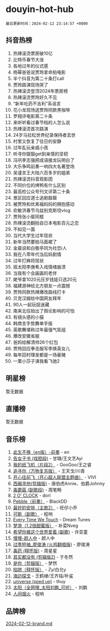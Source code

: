 # douyin-hot-hub

`最后更新时间：2024-02-12 23:14:57 +0800`

## 抖音热榜

1. 热辣滚烫票房破10亿
1. 比特币春节大涨
1. 各地过年的仪式感
1. 杨幂爸爸说贾玲拿命拍电影
1. 半个抖音为第二十条打call
1. 贾玲路演现场哭了
1. 热辣滚烫登顶2024年票房榜
1. 热辣滚烫贾玲好久不见
1. “新年吃药不吉利”系谣言
1. 花小龙现场送贾玲同款黑咖啡
1. 罗翔评电影第二十条
1. 来听听看过春节档的人怎么说
1. 热辣滚烫首次路演
1. 24岁马拉松世界纪录保持者去世
1. 村里又恢复了往日的安静
1. 过年乱玩亲戚小孩
1. 听寻你狠狠get到亲情的坚韧
1. 冯巩李志强把成语接龙玩明白了
1. 大乐争鸣前奏一响四大名著登场
1. 吴谨言王大陆六百多岁的姐弟
1. 热辣滚烫抖音观影团
1. 不同价位的烤鸭有什么区别
1. 最高检公众号刊文评第二十条
1. 景区回应道士追剧敲磬
1. 被贾玲和优素福妈妈的拥抱感动
1. 俞敏洪春节乌兹别克斯坦vlog
1. 贾玲张小斐同框
1. 热辣滚烫翻拍自日本电影百元之恋
1. 不如见一面
1. 当代大学生过年现状
1. 新年当然要拍马面裙了
1. 金晨说和白敬亭同为社恐i人
1. 我在八零年代当后妈剧情
1. 过年打麻将现状
1. 摇太阳李庚希入戏情绪崩溃
1. 当我有个会画画的老伴
1. 姥爷拿1020元压岁钱娃只选20元
1. 福建游神给北方朋友一点震撼
1. 贾玲同款热辣爆改路线打卡
1. 贝克汉姆给中国网友拜年
1. 90人一起玩捉迷藏
1. 南来北往拍出了舆论影响的可怕
1. 有镜头感的小猫
1. 韩商言手势舞单手版
1. 英歌舞堪称过年最强气氛组
1. 爆改安徽省服
1. 爸妈给解清帅26个红包
1. 贾玲回应拳击服写李焕英女儿
1. 每年回村理发都是一场豪赌
1. 一栗小莎子演我看飞驰2

## 明星榜

暂无数据

## 直播榜

暂无数据

## 音乐榜

1. [此生不换（en版）-前奏](https://sf5-hl-cdn-tos.douyinstatic.com/obj/tos-cn-ve-2774/oMDvUGwhKrKYDEqXiMYEwxZqBWIJFA92CiLAO) - en
1. [告女子书 (戏腔段)](https://sf5-hl-cdn-tos.douyinstatic.com/obj/tos-cn-ve-2774/osCCzFxWgstBDi92ZfBB4ht7gQENBmQMAl0eI6) - 甘璐/王文艺Ayi
1. [我的纸飞机（片段2）](https://sf5-hl-cdn-tos.douyinstatic.com/obj/tos-cn-ve-2774/oM2ZrKcg2CD5AeRB2gkeXOFB1IxAGJdZPazYHf) - GooGoo/王之睿
1. [追寻你（万物复苏版）](https://sf5-hl-cdn-tos.douyinstatic.com/obj/tos-cn-ve-2774/oYeAZJsbjIDit9APmBg8u6uDUQnHmoCf3gbo74) - 王天戈/川青
1. [开心往前飞（开心超人联盟主题曲）](https://sf6-cdn-tos.douyinstatic.com/obj/tos-cn-ve-2774/9d8fb7c82cf1421fb93a9fe925275e0a) - VIVI
1. [西厢寻他(剪辑版)](https://sf5-hl-cdn-tos.douyinstatic.com/obj/tos-cn-ve-2774/oUsAVfAQKlRNxEv5qxvIB8o5qmIWUcXbzJKJhw) - 唐伯虎Annie、伯爵Johnny
1. [毒蘑菇 (副歌段)](https://sf6-cdn-tos.douyinstatic.com/obj/tos-cn-ve-2774/ocDEUsfdLjxnlFXtfogBCiQCEqYB7QZgZ8VViM) - 周笔畅
1. [2 O' CLOCK](https://sf5-hl-cdn-tos.douyinstatic.com/obj/tos-cn-ve-2774/oIUBICeqlYQHTigCBOnCMlwBZJkgiBjt1oDfbg) - dori
1. [Pebble（前奏）](https://sf5-hl-cdn-tos.douyinstatic.com/obj/tos-cn-ve-2774/5e6913036e674b34b92df6abd1361f00) - BlackDD
1. [最好的安排（主歌2）](https://sf5-hl-cdn-tos.douyinstatic.com/obj/tos-cn-ve-2774/oMMZX1DuHpMwgoDztBmZswgQnbCeeANZxBHkFY) - 旺仔小乔
1. [可能（副歌）](https://sf5-hl-cdn-tos.douyinstatic.com/obj/tos-cn-ve-2774/cde1731888894259b333569393c2fb51) - 程响
1. [Every Time We Touch](https://sf5-hl-cdn-tos.douyinstatic.com/obj/tos-cn-ve-2774/ogN6lUKQeBBfEVhIOMikG1CcJjugxk1tztZyhP) - Dream Tunes
1. [梦游（1.2倍甜蜜版）](https://sf5-hl-cdn-tos.douyinstatic.com/obj/tos-cn-ve-2774/o4gyAUm8hwufoEABmwVIiQtHsFuGzAEEWtNMzo) - 补菜Nveg
1. [希望你被这个世界爱着 (副歌)](https://sf5-hl-cdn-tos.douyinstatic.com/obj/tos-cn-ve-2774/oUHCmWQfZlE3QQBKBeD8rCFLpJzPgCpImhsxMt) - 许亚童
1. [慢慢-颜人中](https://sf5-hl-cdn-tos.douyinstatic.com/obj/tos-cn-ve-2774/ocjHNfBXdBxQNC8ZGAeoLMFTUgtBg8bkExunDC) - 颜人中
1. [过季短袖_廖俊涛 (火鸡翻唱版)](https://sf3-cdn-tos.douyinstatic.com/obj/tos-cn-ve-2774/ogQVJl0tRBKxQgZji7YClFEBrVDeHpPTWfCZbQ) - 廖俊涛
1. [毒药 (释怀版)](https://sf6-cdn-tos.douyinstatic.com/obj/tos-cn-ve-2774/oYILMEAzspdZBIzy4frJNB8ZHPHWAhiwowd4Ad) - 周星星
1. [其实都没有 (剪辑版2)](https://sf6-cdn-tos.douyinstatic.com/obj/tos-cn-ve-2774/oEBNQenHZtBhxYjGgUDQk0BCHTigQafgFlbQ7k) - 于冬然
1. [是你（剪辑版）](https://sf3-cdn-tos.douyinstatic.com/obj/tos-cn-ve-2774/46019dae783c4c969944217fe1cfafc4) - 梦然
1. [陷阱（释怀版）](https://sf5-hl-cdn-tos.douyinstatic.com/obj/tos-cn-ve-2774/oE8C21LeZrzKLDFfQYgMzx4GAIHageG5IzayY7) - Zy/白允y
1. [海边探戈](https://sf6-cdn-tos.douyinstatic.com/obj/tos-cn-ve-2774/os9gE0VQCGqt6VQkZDyBBYvfSDY0QFe3vVmubn) - 王鹤棣/王齐铭/朴鲨
1. [universe (sped up)](https://sf3-cdn-tos.douyinstatic.com/obj/tos-cn-ve-2774/oIQnurQLDCsdYeegkM4CKuVb23MZBXtX6QB8bv) - thuy
1. [太阳（全网搜_太阳刘鹏_可听）](https://sf3-cdn-tos.douyinstatic.com/obj/tos-cn-ve-2774/ogWbyIQnlBFImVbeDocRdCIYtBHlbJXgfZMvgz) - 刘鹏
1. [人间烟火](https://sf3-cdn-tos.douyinstatic.com/obj/tos-cn-ve-2774/947983139f35446684610238bba8e7a9) - 程响

## 品牌榜

[2024-02-12-brand.md](2024-02-12-brand.md)

